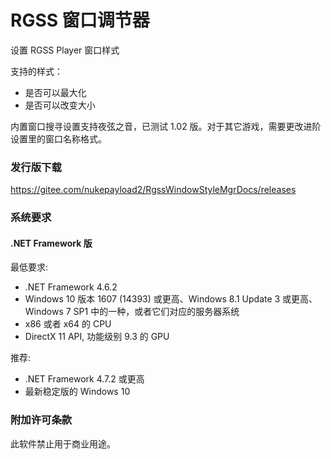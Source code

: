 # RGSS 窗口调节器
设置 RGSS Player 窗口样式

支持的样式：
- 是否可以最大化
- 是否可以改变大小

内置窗口搜寻设置支持夜弦之音，已测试 1.02 版。对于其它游戏，需要更改进阶设置里的窗口名称格式。

### 发行版下载
https://gitee.com/nukepayload2/RgssWindowStyleMgrDocs/releases

### 系统要求
#### .NET Framework 版
最低要求:
- .NET Framework 4.6.2
- Windows 10 版本 1607 (14393) 或更高、Windows 8.1 Update 3 或更高、Windows 7 SP1 中的一种，或者它们对应的服务器系统
- x86 或者 x64 的 CPU
- DirectX 11 API, 功能级别 9.3 的 GPU

推荐:
- .NET Framework 4.7.2 或更高
- 最新稳定版的 Windows 10

### 附加许可条款
此软件禁止用于商业用途。
